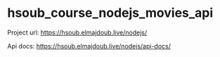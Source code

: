 # hsoub_course_nodejs_movies_api

Project url: https://hsoub.elmajdoub.live/nodejs/

Api docs: https://hsoub.elmajdoub.live/nodejs/api-docs/

